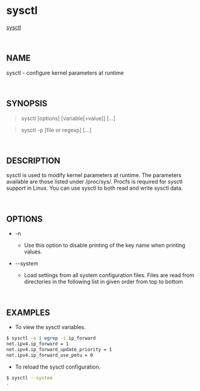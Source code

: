 # sysctl

[sysctl](https://man7.org/linux/man-pages/man8/sysctl.8.html)

<br>

## NAME

sysctl - configure kernel parameters at runtime

<br>

## SYNOPSIS

> sysctl [options] [variable[=value]] [...]

> sysctl -p [file or regexp] [...]

<br>

## DESCRIPTION

sysctl is used to modify kernel parameters at runtime.  The
parameters available are those listed under /proc/sys/.  Procfs
is required for sysctl support in Linux.  You can use sysctl to
both read and write sysctl data.

<br>

## OPTIONS

- -n
  - Use this option to disable printing of the key name when
    printing values.
- --system

  - Load settings from all system configuration files. Files
    are read from directories in the following list in given
    order from top to bottom

<br>

## EXAMPLES

- To view the sysctl variables.

```bash
$ sysctl -a | egrep -i ip_forward 
net.ipv4.ip_forward = 1
net.ipv4.ip_forward_update_priority = 1
net.ipv4.ip_forward_use_pmtu = 0
```

- To reload the sysctl configuration.

```bash
$ sysctl --system
.
```
